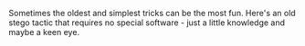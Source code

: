 Sometimes the oldest and simplest tricks can be the most fun. Here's an old stego tactic that requires no special software - just a little knowledge and maybe a keen eye.
